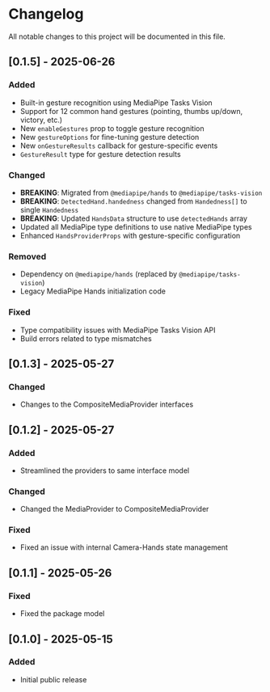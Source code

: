 # Changelog

All notable changes to this project will be documented in this file.

## [0.1.5] - 2025-06-26

### Added
- Built-in gesture recognition using MediaPipe Tasks Vision
- Support for 12 common hand gestures (pointing, thumbs up/down, victory, etc.)
- New `enableGestures` prop to toggle gesture recognition
- New `gestureOptions` for fine-tuning gesture detection
- New `onGestureResults` callback for gesture-specific events
- `GestureResult` type for gesture detection results

### Changed
- **BREAKING**: Migrated from `@mediapipe/hands` to `@mediapipe/tasks-vision`
- **BREAKING**: `DetectedHand.handedness` changed from `Handedness[]` to single `Handedness`
- **BREAKING**: Updated `HandsData` structure to use `detectedHands` array
- Updated all MediaPipe type definitions to use native MediaPipe types
- Enhanced `HandsProviderProps` with gesture-specific configuration

### Removed
- Dependency on `@mediapipe/hands` (replaced by `@mediapipe/tasks-vision`)
- Legacy MediaPipe Hands initialization code

### Fixed
- Type compatibility issues with MediaPipe Tasks Vision API
- Build errors related to type mismatches

## [0.1.3] - 2025-05-27

### Changed
- Changes to the CompositeMediaProvider interfaces

## [0.1.2] - 2025-05-27

### Added
- Streamlined the providers to same interface model

### Changed
- Changed the MediaProvider to CompositeMediaProvider

### Fixed
- Fixed an issue with internal Camera-Hands state management

## [0.1.1] - 2025-05-26

### Fixed
- Fixed the package model

## [0.1.0] - 2025-05-15

### Added
- Initial public release
